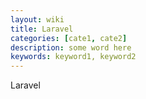 ```yaml
---
layout: wiki
title: Laravel
categories: [cate1, cate2]
description: some word here
keywords: keyword1, keyword2
---
```


Laravel

